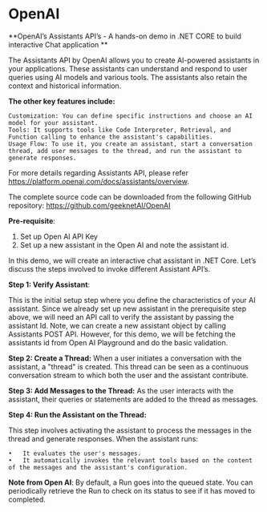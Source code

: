 # OpenAI

**OpenAI’s Assistants API’s - A hands-on demo in .NET CORE to build interactive Chat application **

The Assistants API by OpenAI allows you to create AI-powered assistants in your applications. These assistants can understand and respond to user queries using AI models and various tools. The assistants also retain the context and historical information. 

**The other key features include:**
    
    Customization: You can define specific instructions and choose an AI model for your assistant.
    Tools: It supports tools like Code Interpreter, Retrieval, and Function calling to enhance the assistant's capabilities.
    Usage Flow: To use it, you create an assistant, start a conversation thread, add user messages to the thread, and run the assistant to generate responses.
		
For more details regarding Assistants API, please refer https://platform.openai.com/docs/assistants/overview.

The complete source code can be downloaded from the following GitHub repository: https://github.com/geeknetAI/OpenAI

**Pre-requisite**:

1.	Set up Open AI API Key
2.	Set up a new assistant in the Open AI and note the assistant id.

In this demo, we will create an interactive chat assistant in .NET Core. Let’s discuss the steps involved to invoke different Assistant API’s. 

**Step 1: Verify Assistant**: 

This is the initial setup step where you define the characteristics of your AI assistant. 
Since we already set up new assistant in the prerequisite step above, we will need an API call to verify the assistant by passing the assistant Id.
Note, we can create a new assistant object by calling Assistants POST API. However, for this demo, we will be fetching the assistants id from Open AI Playground and do the basic validation.

**Step 2: Create a Thread:** 
When a user initiates a conversation with the assistant, a "thread" is created. This thread can be seen as a continuous conversation stream to which both the user and the assistant contribute.

**Step 3: Add Messages to the Thread:** 
As the user interacts with the assistant, their queries or statements are added to the thread as messages.

**Step 4: Run the Assistant on the Thread:** 

This step involves activating the assistant to process the messages in the thread and generate responses. When the assistant runs:

    •	It evaluates the user's messages.
    •	It automatically invokes the relevant tools based on the content of the messages and the assistant's configuration.

**Note from Open AI**: By default, a Run goes into the queued state. You can periodically retrieve the Run to check on its status to see if it has moved to completed.

